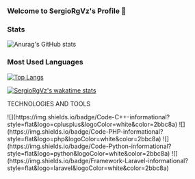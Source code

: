 ### Welcome to SergioRgVz's Profile 👋

<!--
**SergioRgVz/SergioRgVz** is a ✨ _special_ ✨ repository because its `README.md` (this file) appears on your GitHub profile.

Here are some ideas to get you started:

- 🔭 I’m currently working on ...
- 🌱 I’m currently learning ...
- 👯 I’m looking to collaborate on ...
- 🤔 I’m looking for help with ...
- 💬 Ask me about ...
- 📫 How to reach me: ...
- 😄 Pronouns: ...
- ⚡ Fun fact: ...
-->

### Stats

![Anurag's GitHub stats](https://github-readme-stats.vercel.app/api?username=SergioRgVz&show_icons=true&theme=cobalt)

### Most Used Languages

[![Top Langs](https://github-readme-stats.vercel.app/api/top-langs/?username=SergioRgVz&layout=compact&theme=cobalt)](https://github.com/anuraghazra/github-readme-stats)


[![SergioRgVz's wakatime stats](https://github-readme-stats.vercel.app/api/wakatime?username=SergioRgVz)](https://github.com/anuraghazra/github-readme-stats)



 TECHNOLOGIES AND TOOLS
 
<!--- C++--> ![](https://img.shields.io/badge/Code-C++-informational?style=flat&logo=cplusplus&logoColor=white&color=2bbc8a) 
<!--- PHP-->![](https://img.shields.io/badge/Code-PHP-informational?style=flat&logo=php&logoColor=white&color=2bbc8a) 
<!--- Python-->![](https://img.shields.io/badge/Code-Python-informational?style=flat&logo=python&logoColor=white&color=2bbc8a)
<!--- Laravel-->![](https://img.shields.io/badge/Framework-Laravel-informational?style=flat&logo=laravel&logoColor=white&color=2bbc8a)
